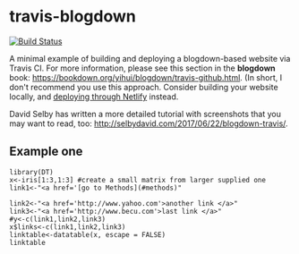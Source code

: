 # travis-blogdown

[![Build Status](https://travis-ci.org/yihui/travis-blogdown.svg?branch=master)](https://travis-ci.org/yihui/travis-blogdown)

A minimal example of building and deploying a blogdown-based website via Travis CI. For more information, please see this section in the **blogdown** book: https://bookdown.org/yihui/blogdown/travis-github.html. (In short, I don't recommend you use this approach. Consider building your website locally, and [deploying through Netlify](https://bookdown.org/yihui/blogdown/netlify.html) instead.

David Selby has written a more detailed tutorial with screenshots that you may want to read, too: http://selbydavid.com/2017/06/22/blogdown-travis/.

## Example one
```{r linktable, echo=FALSE}
library(DT)
x<-iris[1:3,1:3] #create a small matrix from larger supplied one
link1<-"<a href='[go to Methods](#methods)"

link2<-"<a href='http://www.yahoo.com'>another link </a>"
link3<-"<a href='http://www.becu.com'>last link </a>"
#y<-c(link1,link2,link3)
x$links<-c(link1,link2,link3)
linktable<-datatable(x, escape = FALSE)
linktable
```
